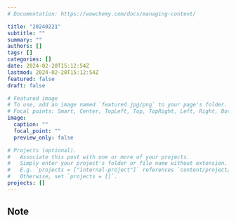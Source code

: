 ```yaml
---
# Documentation: https://wowchemy.com/docs/managing-content/

title: "20240221"
subtitle: ""
summary: ""
authors: []
tags: []
categories: []
date: 2024-02-20T15:12:54Z
lastmod: 2024-02-20T15:12:54Z
featured: false
draft: false

# Featured image
# To use, add an image named `featured.jpg/png` to your page's folder.
# Focal points: Smart, Center, TopLeft, Top, TopRight, Left, Right, BottomLeft, Bottom, BottomRight.
image:
  caption: ""
  focal_point: ""
  preview_only: false

# Projects (optional).
#   Associate this post with one or more of your projects.
#   Simply enter your project's folder or file name without extension.
#   E.g. `projects = ["internal-project"]` references `content/project/deep-learning/index.md`.
#   Otherwise, set `projects = []`.
projects: []
---
```


## Note

